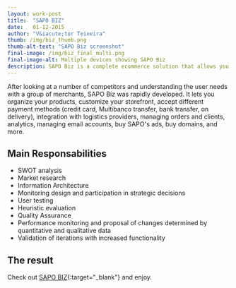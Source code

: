 ```yaml
---
layout: work-post
title:  "SAPO BIZ"
date:   01-12-2015
author: "V&iacute;tor Teixeira"
thumb: /img/biz_thumb.png
thumb-alt-text: "SAPO Biz screenshot"
final-image: /img/biz_final_multi.png
final-image-alt: Multiple devices showing SAPO Biz
description: SAPO Biz is a complete ecommerce solution that allows you to set up an online store to sell your goods.
---
```

After looking at a number of competitors and understanding the user needs with a group of merchants, SAPO Biz was rapidly developed. It lets you organize your products, customize your storefront, accept different payment methods (credit card, Multibanco transfer, bank transfer, on delivery), integration with logistics providers, managing orders and clients, analytics, managing email accounts, buy SAPO's ads, buy domains, and more.

## Main Responsabilities
- SWOT analysis
- Market research
- Information Architecture
- Monitoring design and participation in strategic decisions
- User testing
- Heuristic evaluation
- Quality Assurance
- Performance monitoring and proposal of changes determined by quantitative and qualitative data
- Validation of iterations with increased functionality

## The result
Check out [SAPO BIZ][biz]{:target="_blank"} <i class="icon vticon-external-link"></i> and enjoy.

[biz]:      http://biz.sapo.pt
